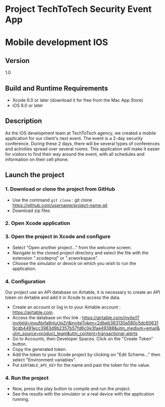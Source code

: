 # Project TechToTech Security Event App
# Mobile development IOS

## Version 
1.0

## Build and Runtime Requirements

- Xcode 6.0 or later (download it for free from the Mac App Store)
- iOS 8.0 or later

## Description
As the iOS development team at TechToTech agency, we created a mobile application for our client's next event. The event is a 2-day security conference. During these 2 days, there will be several types of conferences and activities spread over several rooms. This application will make it easier for visitors to find their way around the event, with all schedules and information on their cell phone. 

## Launch the project 

### 1. Download or clone the project from GitHub

- Use the command `git clone` :  git clone https://github.com/username/project-name.git
- Download zip files 

### 2. Open Xcode application

### 3. Open the project in Xcode and configure

- Select "Open another project..." from the welcome screen.
- Navigate to the cloned project directory and select the file with the extension ".xcodeproj" or ".xcworkspace".
- Choose the simulator or device on which you wish to run the application.

### 4. Configuration 

Our project use an API database on Airtable, it is necessary to create an API token on Airtable and add it in Xcode to access the data. 

- Create an account or log in to your Airtable account : https://airtable.com.
- Access the database on this link : https://airtable.com/invite/l?inviteId=invuNxfa8nluUqZrl&inviteToken=2dbeb383130a580c5dc606319cdb4491ecc3983d9b2357b57fd6c0e3fae49388&utm_medium=email&utm_source=product_team&utm_content=transactional-alerts
- Go to Accounts, then Developer Spaces. Click on the "Create Token" button.
- Copy the generated token.
- Add the token to your Xcode project by clicking on "Edit Scheme..." then select "Environment variables". 
- Put `AIRTABLE_API_KEY` for the name and past the token for the value. 

### 4. Run the project

- Now, press the play button to compile and run the project.
- See the results with the simulator or a real device with the application running.

